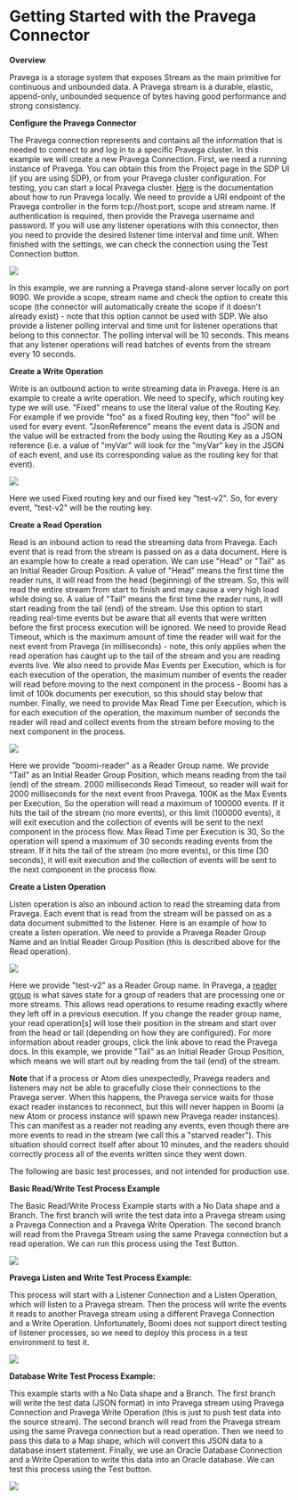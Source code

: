 # Getting Started with the Pravega Connector

**Overview**

Pravega is a storage system that exposes Stream as the main primitive for continuous and 
unbounded data. A Pravega stream is a durable, elastic, append-only, unbounded sequence of 
bytes having good performance and strong consistency.

**Configure the Pravega Connector**

The Pravega connection represents and contains all the information that is needed to connect 
to and log in to a specific Pravega cluster. In this example we will create a new Pravega 
Connection. First, we need a running instance of Pravega. You can obtain this from the Project 
page in the SDP UI (if you are using SDP), or from your Pravega cluster configuration. For testing, you can 
start a local Pravega cluster. [Here](http://pravega.io/docs/latest/deployment/run-local/) is 
the documentation about how to run Pravega locally. We need to provide a URI endpoint of the 
Pravega controller in the form tcp://host:port, scope and stream name. If authentication is
required, then provide the Pravega username and password. If you will use any listener operations
with this connector, then you need to provide the desired listener time interval 
and time unit. When finished with the settings, we can check the connection using the Test Connection button.

![](pravega_connection.png)

In this example, we are running a Pravega stand-alone server locally on port 9090. We provide a scope, stream name and check the option to create this scope (the connector will automatically create the scope if it doesn't already exist) - note that this option cannot be used with SDP. We also provide a listener polling interval and time unit for listener operations that belong to this connector.  The polling interval will be 10 seconds.  This means that any listener operations will read batches of events from the stream every 10 seconds.

**Create a Write Operation**

Write is an outbound action to write streaming data in Pravega. Here is an example to create a write operation. We need to specify, which routing key type we will use. &quot;Fixed&quot; means to use the literal value of the Routing Key. For example if we provide &quot;foo&quot; as a fixed Routing key, then &quot;foo&quot; will be used for every event. &quot;JsonReference&quot; means the event data is JSON and the value will be extracted from the body using the Routing Key as a JSON reference (i.e. a value of &quot;myVar&quot; will look for the &quot;myVar&quot; key in the JSON of each event, and use its corresponding value as the routing key for that event).

![](pravega_write.png)

Here we used Fixed routing key and our fixed key &quot;test-v2&quot;. So, for every event, &quot;test-v2&quot; will be the routing key.

**Create a Read Operation**

Read is an inbound action to read the streaming data from Pravega. Each event that is read from the stream is passed on as a data document.  Here is an example how to create a read operation. We can use &quot;Head&quot; or &quot;Tail&quot; as an Initial Reader Group Position. A value of &quot;Head&quot; means the first time the reader runs, it will read from the head (beginning) of the stream. So, this will read the entire stream from start to finish and may cause a very high load while doing so. A value of &quot;Tail&quot; means the first time the reader runs, it will start reading from the tail (end) of the stream. Use this option to start reading real-time events but be aware that all events that were written before the first process execution will be ignored. We need to provide Read Timeout, which is the maximum amount of time the reader will wait for the next event from Pravega (in milliseconds) - note, this only applies when the read operation has caught up to the tail of the stream and you are reading events live. We also need to provide Max Events per Execution, which is for each execution of the operation, the maximum number of events the reader will read before moving to the next component in the process - Boomi has a limit of 100k documents per execution, so this should stay below that number. Finally, we need to provide Max Read Time per Execution, which is for each execution of the operation, the maximum number of seconds the reader will read and collect events from the stream before moving to the next component in the process.

![](pravega_read.png)

Here we provide &quot;boomi-reader&quot; as a Reader Group name. We provide &quot;Tail&quot; as an Initial Reader Group Position, which means reading from the tail (end) of the stream. 2000 milliseconds Read Timeout, so reader will wait for 2000 milliseconds for the next event from Pravega. 100K as the Max Events per Execution, So the operation will read a maximum of 100000 events. If it hits the tail of the stream (no more events), or this limit (100000 events), it will exit execution and the collection of events will be sent to the next component in the process flow. Max Read Time per Execution is 30, So the operation will spend a maximum of 30 seconds reading events from the stream. If it hits the tail of the stream (no more events), or this time (30 seconds), it will exit execution and the collection of events will be sent to the next component in the process flow.

**Create a Listen Operation**

Listen operation is also an inbound action to read the streaming data from Pravega.  Each event that is read from the stream will be passed on as a data document submitted to the listener. Here is an example of how to create a listen operation. We need to provide a Pravega Reader Group Name and an Initial Reader Group Position (this is described above for the Read operation).

![](pravega_listen.png)

Here we provide &quot;test-v2&quot; as a Reader Group name.  In Pravega, a [reader group](http://pravega.io/docs/latest/reader-group-design/) is what saves state for a group of readers that are processing one or more streams. This allows read operations to resume reading exactly where they left off in a previous execution.  If you change the reader group name, your read operation[s] will lose their position in the stream and start over from the head or tail (depending on how they are configured).  For more information about reader groups, click the link above to read the Pravega docs. In this example, we provide &quot;Tail&quot; as an Initial Reader Group Position, which means we will start out by reading from the tail (end) of the stream.

**Note** that if a process or Atom dies unexpectedly, Pravega readers and listeners may not be able to gracefully close their connections to the Pravega server.  When this happens, the Pravega service waits for those exact reader instances to reconnect, but this will never happen in Boomi (a new Atom or process instance will spawn new Pravega reader instances).  This can manifest as a reader not reading any events, even though there are more events to read in the stream (we call this a "starved reader").  This situation should correct itself after about 10 minutes, and the readers should correctly process all of the events written since they went down.

The following are basic test processes, and not intended for production use.

**Basic Read/Write Test Process Example**

The Basic Read/Write Process Example starts with a No Data shape and a Branch. The first branch will write the test data into a Pravega stream using a Pravega Connection and a Pravega Write Operation. The second branch will read from the Pravega Stream using the same Pravega connection but a read operation. We can run this process using the Test Button.

![](read_write_process.png)

**Pravega Listen and Write Test Process Example:**

This process will start with a Listener Connection and a Listen Operation, which will listen to a Pravega stream. Then the process will write the events it reads to another Pravega stream using a different Pravega Connection and a Write Operation. Unfortunately, Boomi does not support direct testing of listener processes, so we need to deploy this process in a test environment to test it.

![](listen_write_process.png)

**Database Write Test Process Example:**

This example starts with a No Data shape and a Branch. The first branch will write the test data (JSON format) in into Pravega stream using Pravega Connection and Pravega Write Operation (this is just to push test data into the source stream). The second branch will read from the Pravega stream using the same Pravega connection but a read operation. Then we need to pass this data to a Map shape, which will convert this JSON data to a database insert statement. Finally, we use an Oracle Database Connection and a Write Operation to write this data into an Oracle database. We can test this process using the Test button.

![](database_write_process.png)
